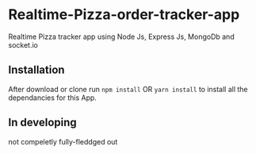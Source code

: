 # Realtime-Pizza-order-tracker-app

Realtime Pizza tracker app using Node Js, Express Js, MongoDb and socket.io

## Installation 
After download or clone run `npm install` OR `yarn install` to install all the dependancies for this App.

## In developing
not compeletly fully-fleddged out
